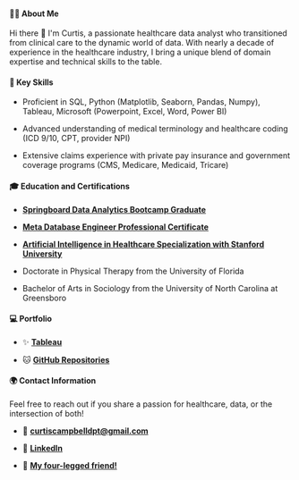 #### 👨‍💼 About Me

Hi there 👋 I'm Curtis, a passionate healthcare data analyst who transitioned from clinical care to the dynamic world of data. With nearly a decade of experience in the healthcare industry, I bring a unique blend of domain expertise and technical skills to the table.

#### 🌟 Key Skills

- Proficient in SQL, Python (Matplotlib, Seaborn, Pandas, Numpy), Tableau, Microsoft (Powerpoint, Excel, Word, Power BI)
  
- Advanced understanding of medical terminology and healthcare coding (ICD 9/10, CPT, provider NPI)

- Extensive claims experience with private pay insurance and government coverage programs (CMS, Medicare, Medicaid, Tricare)

#### 🎓 Education and Certifications

- [**Springboard Data Analytics Bootcamp Graduate**](https://www.credential.net/682f1423-5e8e-49e8-b694-9a50e925591c#gs.0nqyqc)

- [**Meta Database Engineer Professional Certificate**]([https://www.coursera.org/learn/database-structures-and-management-with-mysql/home/week/3](https://www.coursera.org/account/accomplishments/specialization/certificate/9CE7WFRN7WEQ))

- [**Artificial Intelligence in Healthcare Specialization with Stanford University**](https://www.coursera.org/account/accomplishments/specialization/4SWL6TUXNTPJ?utm_source=link&utm_medium=certificate&utm_content=cert_image&utm_campaign=sharing_cta&utm_product=s12n)

- Doctorate in Physical Therapy from the University of Florida

- Bachelor of Arts in Sociology from the University of North Carolina at Greensboro

#### 💻 Portfolio

- ✨ [**Tableau**](https://public.tableau.com/app/profile/curtis.campbell/vizzes)

- 🐱 [**GitHub Repositories**](https://github.com/curtiscampbelldpt?tab=repositories)
  
#### 🌍 **Contact Information**

Feel free to reach out if you share a passion for healthcare, data, or the intersection of both!

- 📧 **curtiscampbelldpt@gmail.com**
  
- 💼 [**LinkedIn**](https://www.linkedin.com/in/curtiscampbelldpt/)
  
- 🐶 [**My four-legged friend!**](https://www.instagram.com/sammi_themusclehamster?igsh=MTFlaXF6M3RsZHNtZQ==)
